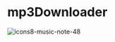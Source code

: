 # mp3Downloader

![icons8-music-note-48](https://github.com/DomiDhillon/mp3Downloader/assets/65451658/d94a3985-bc63-4c2c-bb9d-dfc05dcd5498)
